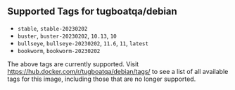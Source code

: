 ## Supported Tags for tugboatqa/debian

* `stable`, `stable-20230202`
* `buster`, `buster-20230202`, `10.13`, `10`
* `bullseye`, `bullseye-20230202`, `11.6`, `11`, `latest`
* `bookworm`, `bookworm-20230202`

The above tags are currently supported. Visit https://hub.docker.com/r/tugboatqa/debian/tags/ to see a list of all available tags for this image, including those that are no longer supported.
